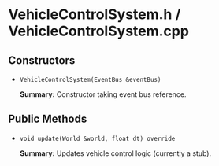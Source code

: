 # VehicleControlSystem.h / VehicleControlSystem.cpp

## Constructors

- `VehicleControlSystem(EventBus &eventBus)`

  **Summary:** Constructor taking event bus reference.

## Public Methods

- `void update(World &world, float dt) override`

  **Summary:** Updates vehicle control logic (currently a stub).
